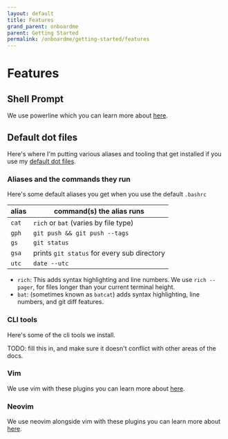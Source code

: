```yaml
---
layout: default
title: Features
grand_parent: onboardme
parent: Getting Started
permalink: /onboardme/getting-started/features
---
```


# Features

## Shell Prompt
We use powerline which you can learn more about [here](/cli/powerline).

## Default dot files
Here's where I'm putting various aliases and tooling that get installed if you
use my [default dot files][0].

### Aliases and the commands they run
Here's some default aliases you get when you use the default `.bashrc`

| alias | command(s) the alias runs                   |
|-------|---------------------------------------------|
| `cat` | `rich` or `bat` (varies by file type)       |
| `gph` | `git push && git push --tags`               |
| `gs`  | `git status`                                |
| `gsa` | prints `git status` for every sub directory |
| `utc` | `date --utc`                                |

- `rich`: This adds syntax highlighting and line numbers. We use `rich --pager`,
  for files longer than your current terminal height.
- `bat`: (sometimes known as `batcat`) adds syntax highlighting, line numbers,
         and git diff features.

### CLI tools
Here's some of the cli tools we install.

TODO: fill this in, and make sure it doesn't conflict with other areas of the docs.

### Vim
We use vim with these plugins you can learn more about [here](/vim).

### Neovim
We use neovim alongside vim with these plugins you can learn more about [here](/neovim).

[0]: https://github.com/jessebot/dot_files "default dot files"
